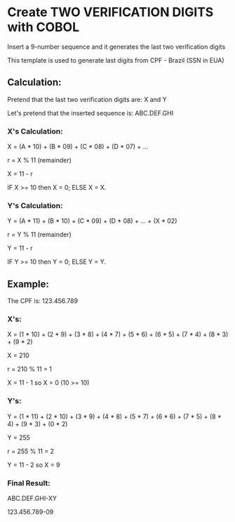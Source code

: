 # Create TWO VERIFICATION DIGITS with COBOL

Insert a 9-number sequence and it generates the last two verification digits

This template is used to generate last digits from CPF - Brazil (SSN in EUA)

## Calculation:

Pretend that the last two verification digits are: X and Y

Let's pretend that the inserted sequence is: ABC.DEF.GHI

### X's Calculation:
X = (A * 10) + (B * 09) + (C * 08) + (D * 07) + ...

r = X % 11 (remainder)

X = 11 - r

IF X >= 10 then X = 0; ELSE X = X.

### Y's Calculation:

Y = (A * 11) + (B * 10) + (C * 09) + (D * 08) + ... + (X * 02)

r = Y % 11 (remainder)

Y = 11 - r

IF Y >= 10 then Y = 0; ELSE Y = Y.

## Example:

The CPF is: 123.456.789

### X's:

X = (1 * 10) + (2 * 9) + (3 * 8) + (4 * 7) + (5 * 6) + (6 * 5) + (7 * 4) + (8 * 3) + (9 * 2)

X = 210


r = 210 % 11 = 1


X = 11 - 1 so X = 0 (10 >= 10)

### Y's:

Y = (1 * 11) + (2 * 10) + (3 * 9) + (4 * 8) + (5 * 7) + (6 * 6) + (7 * 5) + (8 * 4) + (9 * 3) + (0 * 2)

Y = 255


r = 255 % 11 = 2


Y = 11 - 2 so X = 9

### Final Result:
ABC.DEF.GHI-XY

123.456.789-09
